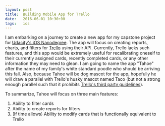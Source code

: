 ```yaml
---
layout: post
title:  Building Mobile App for Trello
date:   2016-06-01 10:30:00
tags:	ios
---
```


I am embarking on a journey to create a new app for my capstone project for [Udacity's iOS Nanodegree](https://www.udacity.com/course/ios-developer-nanodegree--nd003). The app will focus on creating reports, charts, and filters for [Trello](https://trello.com) using their API. Currently, Trello lacks such features, and this app would be extremely useful for recalibrating oneself to their currently assigned cards, recently completed cards, or any other information they may need to glean. I am going to name the app "Tahoe" after the name of my family's white standard poodle who should be arriving this fall. Also, because Tahoe will be dog mascot for the app, hopefully he will draw a parallel with Trello's husky mascot named Taco (but not a strong enough parallel such that it prohibits [Trello's third party guidelines](https://trello.com/about/branding#third-party-guidelines)). 

To summarize, Tahoe will focus on three main features:

1. Ability to filter cards
2. Ability to create reports for filters
3. (If time allows) Ability to modify cards that is functionally equivalent to Trello